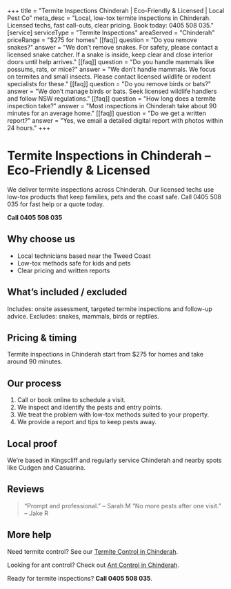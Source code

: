 +++
title = "Termite Inspections Chinderah | Eco-Friendly & Licensed | Local Pest Co"
meta_desc = "Local, low-tox termite inspections in Chinderah. Licensed techs, fast call-outs, clear pricing. Book today: 0405 508 035."
[service]
serviceType = "Termite Inspections"
areaServed = "Chinderah"
priceRange = "$275 for homes"
[[faq]]
question = "Do you remove snakes?"
answer = "We don’t remove snakes. For safety, please contact a licensed snake catcher. If a snake is inside, keep clear and close interior doors until help arrives."
[[faq]]
question = "Do you handle mammals like possums, rats, or mice?"
answer = "We don’t handle mammals. We focus on termites and small insects. Please contact licensed wildlife or rodent specialists for these."
[[faq]]
question = "Do you remove birds or bats?"
answer = "We don’t manage birds or bats. Seek licensed wildlife handlers and follow NSW regulations."
[[faq]]
question = "How long does a termite inspection take?"
answer = "Most inspections in Chinderah take about 90 minutes for an average home."
[[faq]]
question = "Do we get a written report?"
answer = "Yes, we email a detailed digital report with photos within 24 hours."
+++

# Termite Inspections in Chinderah – Eco-Friendly & Licensed

We deliver termite inspections across Chinderah. Our licensed techs use low-tox
products that keep families, pets and the coast safe. Call 0405 508 035 for fast
help or a quote today.

**Call 0405 508 035**

## Why choose us

- Local technicians based near the Tweed Coast
- Low-tox methods safe for kids and pets
- Clear pricing and written reports

## What’s included / excluded

Includes: onsite assessment, targeted termite inspections and follow-up advice. Excludes: snakes, mammals, birds or reptiles.

## Pricing & timing

Termite inspections in Chinderah start from $275 for homes and take around 90 minutes.

## Our process

1. Call or book online to schedule a visit.
2. We inspect and identify the pests and entry points.
3. We treat the problem with low-tox methods suited to your property.
4. We provide a report and tips to keep pests away.

## Local proof

We’re based in Kingscliff and regularly service Chinderah and nearby spots like Cudgen and Casuarina.

## Reviews

> “Prompt and professional.” – Sarah M
> “No more pests after one visit.” – Jake R

## More help

Need termite control? See our [Termite Control in Chinderah](/termite-control-chinderah/).

Looking for ant control? Check out [Ant Control in Chinderah](/ant-control-chinderah/).

Ready for termite inspections? **Call 0405 508 035**.
